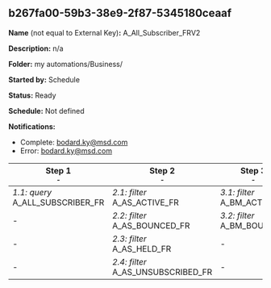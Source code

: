 ## b267fa00-59b3-38e9-2f87-5345180ceaaf

**Name** (not equal to External Key)**:** A_All_Subscriber_FRV2

**Description:** n/a

**Folder:** my automations/Business/

**Started by:** Schedule

**Status:** Ready

**Schedule:** Not defined

**Notifications:**

* Complete: bodard.ky@msd.com
* Error: bodard.ky@msd.com

| Step 1<br>_<small>-</small>_ | Step 2<br>_<small>-</small>_ | Step 3<br>_<small>-</small>_ |
| --- | --- | --- |
| _1.1: query_<br>A_ALL_SUBSCRIBER_FR | _2.1: filter_<br>A_AS_ACTIVE_FR | _3.1: filter_<br>A_BM_ACTIVE |
| - | _2.2: filter_<br>A_AS_BOUNCED_FR | _3.2: filter_<br>A_BM_BOUNCED |
| - | _2.3: filter_<br>A_AS_HELD_FR | - |
| - | _2.4: filter_<br>A_AS_UNSUBSCRIBED_FR | - |
